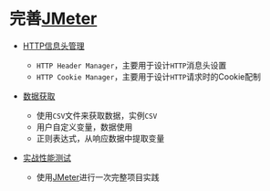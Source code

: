 # 完善[JMeter](http://jmeter.apache.org/)

- [HTTP信息头管理](HTTP信息头管理.md)

  - `HTTP Header Manager`，主要用于设计`HTTP`消息头设置
  - `HTTP Cookie Manager`，主要用于设计`HTTP`请求时的Cookie配制

- [数据获取](数据获取.md)

  - 使用`CSV`文件来获取数据，实例`CSV`
  - 用户自定义变量，数据使用
  - 正则表达式，从响应数据中提取变量

- [实战性能测试](实战性能测试.md)

  - 使用[JMeter](http://jmeter.apache.org/)进行一次完整项目实践

